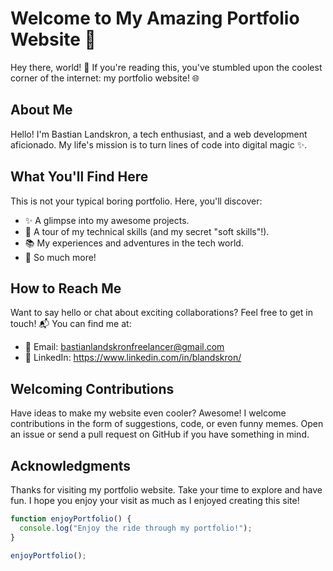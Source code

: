# Welcome to My Amazing Portfolio Website 🚀

Hey there, world! 👋 If you're reading this, you've stumbled upon the coolest corner of the internet: my portfolio website! 🌐

## About Me

Hello! I'm Bastian Landskron, a tech enthusiast, and a web development aficionado. My life's mission is to turn lines of code into digital magic ✨.

## What You'll Find Here

This is not your typical boring portfolio. Here, you'll discover:

- ✨ A glimpse into my awesome projects.
- 💼 A tour of my technical skills (and my secret "soft skills"!).
- 📚 My experiences and adventures in the tech world.
- 🌟 So much more!

## How to Reach Me

Want to say hello or chat about exciting collaborations? Feel free to get in touch! 📬 You can find me at:

- 📧 Email: bastianlandskronfreelancer@gmail.com
- 💼 LinkedIn: https://www.linkedin.com/in/blandskron/

## Welcoming Contributions

Have ideas to make my website even cooler? Awesome! I welcome contributions in the form of suggestions, code, or even funny memes. Open an issue or send a pull request on GitHub if you have something in mind.

## Acknowledgments

Thanks for visiting my portfolio website. Take your time to explore and have fun. I hope you enjoy your visit as much as I enjoyed creating this site!

```javascript
function enjoyPortfolio() {
  console.log("Enjoy the ride through my portfolio!");
}

enjoyPortfolio();
